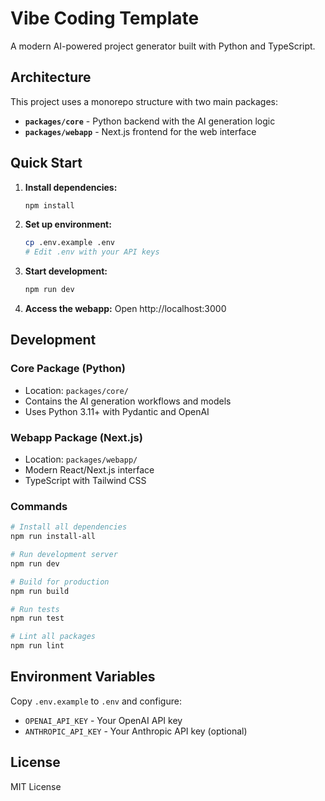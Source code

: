# Vibe Coding Template

A modern AI-powered project generator built with Python and TypeScript.

## Architecture

This project uses a monorepo structure with two main packages:

- **`packages/core`** - Python backend with the AI generation logic
- **`packages/webapp`** - Next.js frontend for the web interface

## Quick Start

1. **Install dependencies:**
   ```bash
   npm install
   ```

2. **Set up environment:**
   ```bash
   cp .env.example .env
   # Edit .env with your API keys
   ```

3. **Start development:**
   ```bash
   npm run dev
   ```

4. **Access the webapp:**
   Open http://localhost:3000

## Development

### Core Package (Python)
- Location: `packages/core/`
- Contains the AI generation workflows and models
- Uses Python 3.11+ with Pydantic and OpenAI

### Webapp Package (Next.js)
- Location: `packages/webapp/`
- Modern React/Next.js interface
- TypeScript with Tailwind CSS

### Commands

```bash
# Install all dependencies
npm run install-all

# Run development server
npm run dev

# Build for production
npm run build

# Run tests
npm run test

# Lint all packages
npm run lint
```

## Environment Variables

Copy `.env.example` to `.env` and configure:

- `OPENAI_API_KEY` - Your OpenAI API key
- `ANTHROPIC_API_KEY` - Your Anthropic API key (optional)

## License

MIT License
